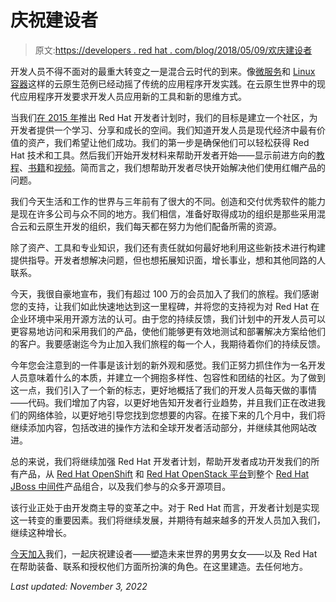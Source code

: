 # 庆祝建设者

> 原文:[https://developers . red hat . com/blog/2018/05/09/欢庆建设者](https://developers.redhat.com/blog/2018/05/09/celebrating-the-builders)

开发人员不得不面对的最重大转变之一是混合云时代的到来。像[微服务](https://developers.redhat.com/topics/microservices/)和 [Linux 容器](https://www.redhat.com/en/topics/containers)这样的云原生范例已经动摇了传统的应用程序开发实践。在云原生世界中的现代应用程序开发要求开发人员应用新的工具和新的思维方式。

当我们[在 2015 年](https://www.redhat.com/en/blog/red-hat-developers-learn-more-share-more-code-more)推出 Red Hat 开发者计划时，我们的目标是建立一个社区，为开发者提供一个学习、分享和成长的空间。我们知道开发人员是现代经济中最有价值的资产，我们希望让他们成功。我们的第一步是确保他们可以轻松获得 Red Hat 技术和工具。然后我们开始开发材料来帮助开发者开始——显示前进方向的[教程](https://developers.redhat.com/learning-paths/microservices/)、[书籍](https://developers.redhat.com/books/introducing-istio-service-mesh-microservices/)和[视频](https://www.youtube.com/c/RedHatDevelopers)。简而言之，我们想帮助开发者尽快开始解决他们使用红帽产品的问题。

我们今天生活和工作的世界与三年前有了很大的不同。创造和交付优秀软件的能力是现在许多公司与众不同的地方。我们相信，准备好取得成功的组织是那些采用混合云和云原生开发的组织，我们每天都在努力为他们配备所需的资源。

除了资产、工具和专业知识，我们还有责任就如何最好地利用这些新技术进行构建提供指导。开发者想解决问题，但也想拓展知识面，增长事业，想和其他同路的人联系。

今天，我很自豪地宣布，我们有超过 100 万的会员加入了我们的旅程。我们感谢您的支持，让我们如此快速地达到这一里程碑，并将您的支持视为对 Red Hat 在企业环境中采用开源方法的认可。由于您的持续反馈，我们计划中的开发人员可以更容易地访问和采用我们的产品，使他们能够更有效地测试和部署解决方案给他们的客户。我要感谢迄今为止加入我们旅程的每一个人，我期待着你们的持续反馈。

今年您会注意到的一件事是该计划的新外观和感觉。我们正努力抓住作为一名开发人员意味着什么的本质，并建立一个拥抱多样性、包容性和团结的社区。为了做到这一点，我们引入了一个新的标志，更好地概括了我们的开发人员每天做的事情——代码。我们增加了内容，以更好地告知开发者行业趋势，并且我们正在改进我们的网络体验，以更好地引导您找到您想要的内容。在接下来的几个月中，我们将继续添加内容，包括改进的操作方法和全球开发者活动部分，并继续其他网站改进。

总的来说，我们将继续加强 Red Hat 开发者计划，帮助开发者成功开发我们的所有产品，从 [Red Hat OpenShift](https://www.openshift.com/) 和 [Red Hat OpenStack 平台](https://www.redhat.com/en/technologies/linux-platforms/openstack-platform)到整个 [Red Hat JBoss 中间件](https://www.redhat.com/en/topics/middleware)产品组合，以及我们参与的众多开源项目。

该行业正处于由开发商主导的变革之中。对于 Red Hat 而言，开发者计划是实现这一转变的重要因素。我们将继续发展，并期待有越来越多的开发人员加入我们，继续这种增长。

[今天加入](https://developers.redhat.com/register)我们，一起庆祝建设者——塑造未来世界的男男女女——以及 Red Hat 在帮助装备、联系和授权他们方面所扮演的角色。在这里建造。去任何地方。

*Last updated: November 3, 2022*